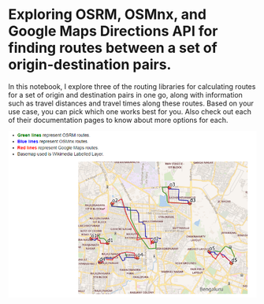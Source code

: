 # Exploring OSRM, OSMnx, and Google Maps Directions API for finding routes between a set of origin-destination pairs.

In this notebook, I explore three of the routing libraries for calculating routes for a set of origin and destination pairs in one go, along with information such as travel distances and travel times along these routes. Based on your use case, you can pick which one works best for you. Also check out each of their documentation pages to know about more options for each.

<img src = https://github.com/rajesvariparasa/spatial-routing-libraries-and-services/blob/main/routes.PNG>
